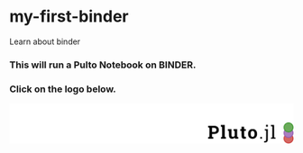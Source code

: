 # my-first-binder
Learn about binder
### This will run a Pulto Notebook on BINDER.
### Click on the logo below. 
[![Binder](https://github.com/paradocs/my-first-binder/blob/main/logoLLink.svg)](https://mybinder.org/v2/gh/fonsp/pluto-on-binder/master?urlpath=pluto)

